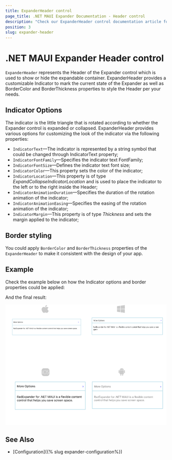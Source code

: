 ```yaml
---
title: ExpanderHeader control
page_title: .NET MAUI Expander Documentation - Header control
description: "Check our ExpanderHeader control documentation article for Telerik Expander for .NET MAUI control."
position: 3
slug: expander-header
---
```


# .NET MAUI Expander Header control

`ExpanderHeader` represents the Header of the Expander control which is used to show or hide the expandable container. ExpanderHeader provides a customizable Indicator to mark the current state of the Expander as well as BorderColor and BorderThickness properties to style the Header per your needs.

## Indicator Options

The indicator is the little triangle that is rotated according to whether the Expander control is expanded or collapsed. ExpanderHeader provides various options for customizing the look of the indicator via the following properties:

* `IndicatorText`&mdash;The indicator is represented by a string symbol that could be changed through IndicatorText property;
* `IndicatorFontFamily`&mdash;Specifies the indicator text FontFamily;
* `IndicatorFontSize`&mdash;Defines the indicator text font size;
* `IndicatorColor`&mdash;This property sets the color of the indicator;
* `IndicatorLocation`&mdash;This property is of type *ExpandCollapseIndicatorLocation* and is used to place the indicator to the left or to the right inside the Header;
* `IndicatorAnimationDuration`&mdash;Specifies the duration of the rotation animation of the indicator;
* `IndicatorAnimationEasing`&mdash;Specifies the easing of the rotation animation of the indicator;
* `IndicatorMargin`&mdash;This property is of type *Thickness* and sets the margin applied to the indicator;

## Border styling

You could apply `BorderColor` and `BorderThickness` properties of the `ExpanderHeader` to make it consistent with the design of your app. 

## Example

Check the example below on how the Indicator options and border properties could be applied:

<snippet id='expander-features-expanderheader'/>

And the final result:

![.NET MAUI Expander Header customization](images/expander-custom-header.png "Expander Header customization")

## See Also

- [Configuration]({% slug expander-configuration%})
